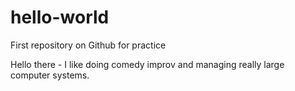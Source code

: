 # hello-world
First repository on Github for practice

Hello there - I like doing comedy improv and managing really large computer systems.
